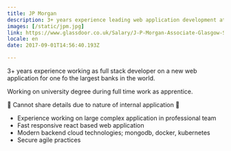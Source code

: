```yaml
---
title: JP Morgan
description: 3+ years experience leading web application development at large international bank
images: [/static/jpm.jpg]
link: https://www.glassdoor.co.uk/Salary/J-P-Morgan-Associate-Glasgow-Salaries-EJI_IE145.0,10_KO11,20_IL.21,28_IM1145.htm
locale: en
date: 2017-09-01T14:56:40.193Z

---
```

3+ years experience working as full stack developer on a new web application for one fo the largest banks in the world.

Working on university degree during full time work as apprentice.

🤫 Cannot share details due to nature of internal application 🤫
* Experience working on large complex application in professional team
* Fast responsive react based web application
* Modern backend cloud technologies; mongodb, docker, kubernetes
* Secure agile practices